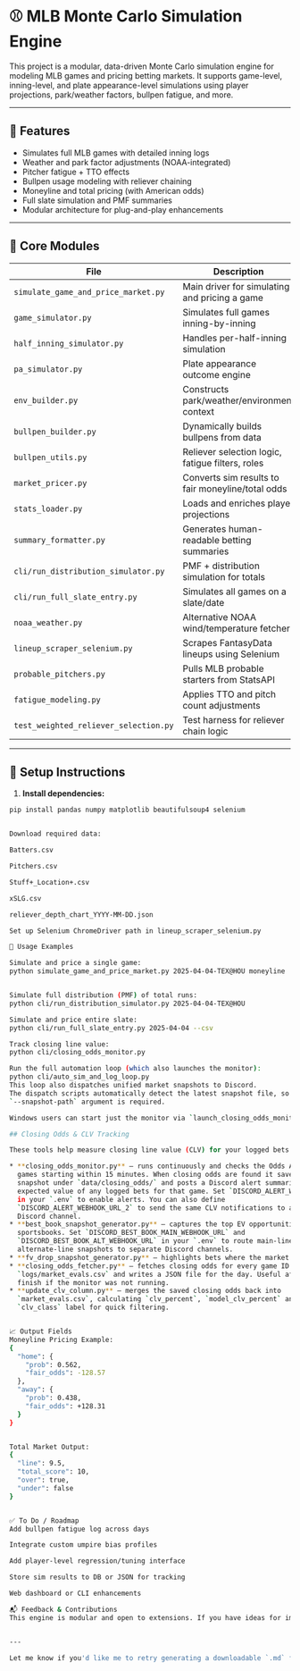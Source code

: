 # ⚾ MLB Monte Carlo Simulation Engine

This project is a modular, data-driven Monte Carlo simulation engine for modeling MLB games and pricing betting markets. It supports game-level, inning-level, and plate appearance-level simulations using player projections, park/weather factors, bullpen fatigue, and more.

---

## 🔧 Features

- Simulates full MLB games with detailed inning logs
- Weather and park factor adjustments (NOAA-integrated)
- Pitcher fatigue + TTO effects
- Bullpen usage modeling with reliever chaining
- Moneyline and total pricing (with American odds)
- Full slate simulation and PMF summaries
- Modular architecture for plug-and-play enhancements

---

## 📁 Core Modules

| File | Description |
|------|-------------|
| `simulate_game_and_price_market.py` | Main driver for simulating and pricing a game |
| `game_simulator.py` | Simulates full games inning-by-inning |
| `half_inning_simulator.py` | Handles per-half-inning simulation |
| `pa_simulator.py` | Plate appearance outcome engine |
| `env_builder.py` | Constructs park/weather/environment context |
| `bullpen_builder.py` | Dynamically builds bullpens from data |
| `bullpen_utils.py` | Reliever selection logic, fatigue filters, roles |
| `market_pricer.py` | Converts sim results to fair moneyline/total odds |
| `stats_loader.py` | Loads and enriches player projections |
| `summary_formatter.py` | Generates human-readable betting summaries |
| `cli/run_distribution_simulator.py` | PMF + distribution simulation for totals |
| `cli/run_full_slate_entry.py` | Simulates all games on a slate/date |
| `noaa_weather.py` | Alternative NOAA wind/temperature fetcher |
| `lineup_scraper_selenium.py` | Scrapes FantasyData lineups using Selenium |
| `probable_pitchers.py` | Pulls MLB probable starters from StatsAPI |
| `fatigue_modeling.py` | Applies TTO and pitch count adjustments |
| `test_weighted_reliever_selection.py` | Test harness for reliever chain logic |

---

## 🚀 Setup Instructions

1. **Install dependencies:**

```bash
pip install pandas numpy matplotlib beautifulsoup4 selenium


Download required data:

Batters.csv

Pitchers.csv

Stuff+_Location+.csv

xSLG.csv

reliever_depth_chart_YYYY-MM-DD.json

Set up Selenium ChromeDriver path in lineup_scraper_selenium.py

🧪 Usage Examples

Simulate and price a single game:
python simulate_game_and_price_market.py 2025-04-04-TEX@HOU moneyline


Simulate full distribution (PMF) of total runs:
python cli/run_distribution_simulator.py 2025-04-04-TEX@HOU

Simulate and price entire slate:
python cli/run_full_slate_entry.py 2025-04-04 --csv

Track closing line value:
python cli/closing_odds_monitor.py

Run the full automation loop (which also launches the monitor):
python cli/auto_sim_and_log_loop.py
This loop also dispatches unified market snapshots to Discord.
The dispatch scripts automatically detect the latest snapshot file, so no
`--snapshot-path` argument is required.

Windows users can start just the monitor via `launch_closing_odds_monitor.bat`.

## Closing Odds & CLV Tracking

These tools help measure closing line value (CLV) for your logged bets.

* **closing_odds_monitor.py** – runs continuously and checks the Odds API for
  games starting within 15 minutes. When closing odds are found it saves a
  snapshot under `data/closing_odds/` and posts a Discord alert summarizing the
  expected value of any logged bets for that game. Set `DISCORD_ALERT_WEBHOOK_URL`
  in your `.env` to enable alerts. You can also define
  `DISCORD_ALERT_WEBHOOK_URL_2` to send the same CLV notifications to a second
  Discord channel.
* **best_book_snapshot_generator.py** – captures the top EV opportunities across
  sportsbooks. Set `DISCORD_BEST_BOOK_MAIN_WEBHOOK_URL` and
  `DISCORD_BEST_BOOK_ALT_WEBHOOK_URL` in your `.env` to route main-line and
  alternate-line snapshots to separate Discord channels.
* **fv_drop_snapshot_generator.py** – highlights bets where the market probability ("Mkt %") increased compared to the previous snapshot. Set `DISCORD_FV_DROP_WEBHOOK_URL` to send the standard Bovada/BetOnline alerts. Define `DISCORD_FV_DROP_ALL_WEBHOOK_URL` to also post an all-books snapshot.
* **closing_odds_fetcher.py** – fetches closing odds for every game ID in your
  `logs/market_evals.csv` and writes a JSON file for the day. Useful after games
  finish if the monitor was not running.
* **update_clv_column.py** – merges the saved closing odds back into
  `market_evals.csv`, calculating `clv_percent`, `model_clv_percent` and a
  `clv_class` label for quick filtering.


📈 Output Fields
Moneyline Pricing Example:
{
  "home": {
    "prob": 0.562,
    "fair_odds": -128.57
  },
  "away": {
    "prob": 0.438,
    "fair_odds": +128.31
  }
}


Total Market Output:
{
  "line": 9.5,
  "total_score": 10,
  "over": true,
  "under": false
}


✅ To Do / Roadmap
Add bullpen fatigue log across days

Integrate custom umpire bias profiles

Add player-level regression/tuning interface

Store sim results to DB or JSON for tracking

Web dashboard or CLI enhancements

📬 Feedback & Contributions
This engine is modular and open to extensions. If you have ideas for improvement or encounter any issues, feel free to open a discussion or reach out.


---

Let me know if you'd like me to retry generating a downloadable `.md` file or push it to a GitHub-compatible format!


